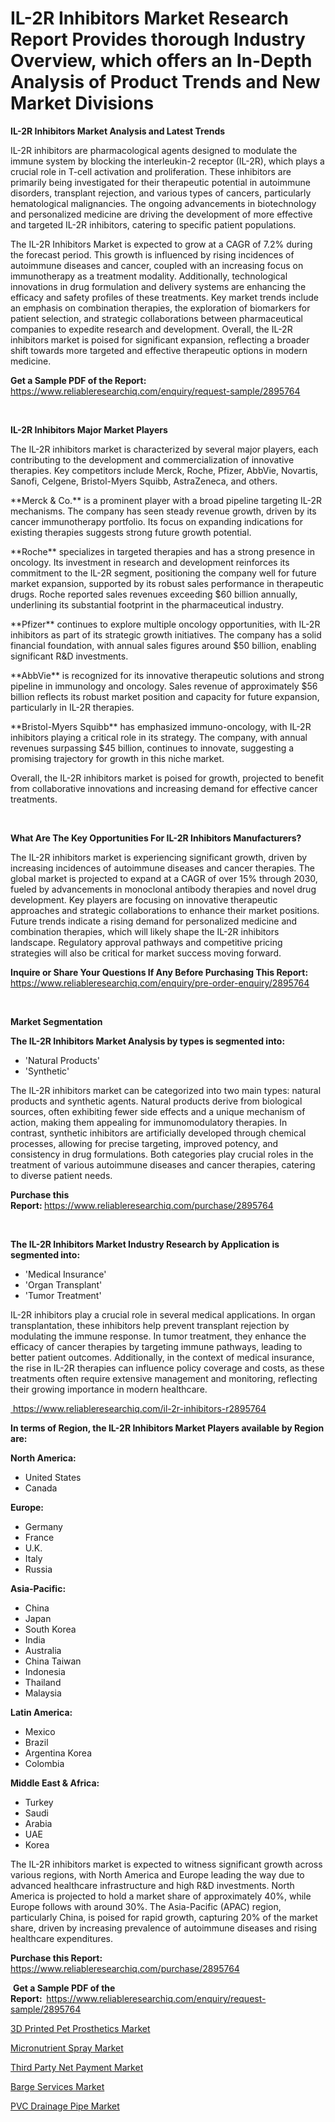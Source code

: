 <p><h1>IL-2R Inhibitors Market Research Report Provides thorough Industry Overview, which offers an In-Depth Analysis of Product Trends and New Market Divisions</h1></p><p><strong>IL-2R Inhibitors Market Analysis and Latest Trends</strong></p>
<p><p>IL-2R inhibitors are pharmacological agents designed to modulate the immune system by blocking the interleukin-2 receptor (IL-2R), which plays a crucial role in T-cell activation and proliferation. These inhibitors are primarily being investigated for their therapeutic potential in autoimmune disorders, transplant rejection, and various types of cancers, particularly hematological malignancies. The ongoing advancements in biotechnology and personalized medicine are driving the development of more effective and targeted IL-2R inhibitors, catering to specific patient populations.</p><p>The IL-2R Inhibitors Market is expected to grow at a CAGR of 7.2% during the forecast period. This growth is influenced by rising incidences of autoimmune diseases and cancer, coupled with an increasing focus on immunotherapy as a treatment modality. Additionally, technological innovations in drug formulation and delivery systems are enhancing the efficacy and safety profiles of these treatments. Key market trends include an emphasis on combination therapies, the exploration of biomarkers for patient selection, and strategic collaborations between pharmaceutical companies to expedite research and development. Overall, the IL-2R inhibitors market is poised for significant expansion, reflecting a broader shift towards more targeted and effective therapeutic options in modern medicine.</p></p>
<p><strong>Get a Sample PDF of the Report:&nbsp;</strong> <a href="https://www.reliableresearchiq.com/enquiry/request-sample/2895764?utm_campaign=1900&utm_medium=2&utm_source=Github&utm_content=ia&utm_term=15032025&utm_id=il-2r-inhibitors">https://www.reliableresearchiq.com/enquiry/request-sample/2895764</a></p>
<p>&nbsp;</p>
<p><strong>IL-2R Inhibitors Major Market Players</strong></p>
<p><p>The IL-2R inhibitors market is characterized by several major players, each contributing to the development and commercialization of innovative therapies. Key competitors include Merck, Roche, Pfizer, AbbVie, Novartis, Sanofi, Celgene, Bristol-Myers Squibb, AstraZeneca, and others.</p><p>**Merck & Co.** is a prominent player with a broad pipeline targeting IL-2R mechanisms. The company has seen steady revenue growth, driven by its cancer immunotherapy portfolio. Its focus on expanding indications for existing therapies suggests strong future growth potential.</p><p>**Roche** specializes in targeted therapies and has a strong presence in oncology. Its investment in research and development reinforces its commitment to the IL-2R segment, positioning the company well for future market expansion, supported by its robust sales performance in therapeutic drugs. Roche reported sales revenues exceeding $60 billion annually, underlining its substantial footprint in the pharmaceutical industry.</p><p>**Pfizer** continues to explore multiple oncology opportunities, with IL-2R inhibitors as part of its strategic growth initiatives. The company has a solid financial foundation, with annual sales figures around $50 billion, enabling significant R&D investments.</p><p>**AbbVie** is recognized for its innovative therapeutic solutions and strong pipeline in immunology and oncology. Sales revenue of approximately $56 billion reflects its robust market position and capacity for future expansion, particularly in IL-2R therapies.</p><p>**Bristol-Myers Squibb** has emphasized immuno-oncology, with IL-2R inhibitors playing a critical role in its strategy. The company, with annual revenues surpassing $45 billion, continues to innovate, suggesting a promising trajectory for growth in this niche market.</p><p>Overall, the IL-2R inhibitors market is poised for growth, projected to benefit from collaborative innovations and increasing demand for effective cancer treatments.</p></p>
<p>&nbsp;</p>
<p><strong>What Are The Key Opportunities For IL-2R Inhibitors Manufacturers?</strong></p>
<p><p>The IL-2R inhibitors market is experiencing significant growth, driven by increasing incidences of autoimmune diseases and cancer therapies. The global market is projected to expand at a CAGR of over 15% through 2030, fueled by advancements in monoclonal antibody therapies and novel drug development. Key players are focusing on innovative therapeutic approaches and strategic collaborations to enhance their market positions. Future trends indicate a rising demand for personalized medicine and combination therapies, which will likely shape the IL-2R inhibitors landscape. Regulatory approval pathways and competitive pricing strategies will also be critical for market success moving forward.</p></p>
<p><strong>Inquire or Share Your Questions If Any Before Purchasing This Report:</strong> <a href="https://www.reliableresearchiq.com/enquiry/pre-order-enquiry/2895764?utm_campaign=1900&utm_medium=2&utm_source=Github&utm_content=ia&utm_term=15032025&utm_id=il-2r-inhibitors">https://www.reliableresearchiq.com/enquiry/pre-order-enquiry/2895764</a></p>
<p>&nbsp;</p>
<p><strong>Market Segmentation</strong></p>
<p><strong>The IL-2R Inhibitors Market Analysis by types is segmented into:</strong></p>
<p><ul><li>'Natural Products'</li><li>'Synthetic'</li></ul></p>
<p><p>The IL-2R inhibitors market can be categorized into two main types: natural products and synthetic agents. Natural products derive from biological sources, often exhibiting fewer side effects and a unique mechanism of action, making them appealing for immunomodulatory therapies. In contrast, synthetic inhibitors are artificially developed through chemical processes, allowing for precise targeting, improved potency, and consistency in drug formulations. Both categories play crucial roles in the treatment of various autoimmune diseases and cancer therapies, catering to diverse patient needs.</p></p>
<p><strong>Purchase this Report:&nbsp;</strong><a href="https://www.reliableresearchiq.com/purchase/2895764?utm_campaign=1900&utm_medium=2&utm_source=Github&utm_content=ia&utm_term=15032025&utm_id=il-2r-inhibitors">https://www.reliableresearchiq.com/purchase/2895764</a></p>
<p>&nbsp;</p>
<p><strong>The IL-2R Inhibitors Market Industry Research by Application is segmented into:</strong></p>
<p><ul><li>'Medical Insurance'</li><li>'Organ Transplant'</li><li>'Tumor Treatment'</li></ul></p>
<p><p>IL-2R inhibitors play a crucial role in several medical applications. In organ transplantation, these inhibitors help prevent transplant rejection by modulating the immune response. In tumor treatment, they enhance the efficacy of cancer therapies by targeting immune pathways, leading to better patient outcomes. Additionally, in the context of medical insurance, the rise in IL-2R therapies can influence policy coverage and costs, as these treatments often require extensive management and monitoring, reflecting their growing importance in modern healthcare.</p></p>
<p><a href="https://www.reliableresearchiq.com/il-2r-inhibitors-r2895764?utm_campaign=1900&utm_medium=2&utm_source=Github&utm_content=ia&utm_term=15032025&utm_id=il-2r-inhibitors">&nbsp;https://www.reliableresearchiq.com/il-2r-inhibitors-r2895764</a></p>
<p><strong>In terms of Region, the IL-2R Inhibitors Market Players available by Region are:</strong></p>
<p>
    <p> <strong> North America: </strong>
        <ul>
            <li>United States</li>
            <li>Canada</li>
        </ul>
        </p> 
    <p> <strong> Europe: </strong>
        <ul>
            <li>Germany</li>
            <li>France</li>
            <li>U.K.</li>
            <li>Italy</li>
            <li>Russia</li>
        </ul>
        </p> 
    <p> <strong> Asia-Pacific: </strong>
        <ul>
            <li>China</li>
            <li>Japan</li>
            <li>South Korea</li>
            <li>India</li>
            <li>Australia</li>
            <li>China Taiwan</li>
            <li>Indonesia</li>
            <li>Thailand</li>
            <li>Malaysia</li>
        </ul>
        </p> 
    <p> <strong> Latin America: </strong>
        <ul>
            <li>Mexico</li>
            <li>Brazil</li>
            <li>Argentina Korea</li>
            <li>Colombia</li>
        </ul>
        </p> 
    <p> <strong> Middle East & Africa: </strong>
        <ul>
            <li>Turkey</li>
            <li>Saudi</li>
            <li>Arabia</li>
            <li>UAE</li>
            <li>Korea</li>
        </ul>
    </p>
    </p>
<p><p>The IL-2R inhibitors market is expected to witness significant growth across various regions, with North America and Europe leading the way due to advanced healthcare infrastructure and high R&D investments. North America is projected to hold a market share of approximately 40%, while Europe follows with around 30%. The Asia-Pacific (APAC) region, particularly China, is poised for rapid growth, capturing 20% of the market share, driven by increasing prevalence of autoimmune diseases and rising healthcare expenditures.</p></p>
<p><strong>Purchase this Report: </strong><a href="https://www.reliableresearchiq.com/purchase/2895764?utm_campaign=1900&utm_medium=2&utm_source=Github&utm_content=ia&utm_term=15032025&utm_id=il-2r-inhibitors">https://www.reliableresearchiq.com/purchase/2895764</a></p>
<p>&nbsp;<strong>Get a Sample PDF of the Report:&nbsp;&nbsp;</strong><a href="https://www.reliableresearchiq.com/enquiry/request-sample/2895764?utm_campaign=1900&utm_medium=2&utm_source=Github&utm_content=ia&utm_term=15032025&utm_id=il-2r-inhibitors">https://www.reliableresearchiq.com/enquiry/request-sample/2895764</a></p>
<p><strong></strong></p>
<p><p><a href="https://github.com/chillwervenu/Market-Research-Report-List-1/blob/main/3d-printed-pet-prosthetics-market.md?utm_campaign=1900&utm_medium=2&utm_source=Github&utm_content=ia&utm_term=15032025&utm_id=il-2r-inhibitors">3D Printed Pet Prosthetics Market</a></p><p><a href="https://github.com/busamoleankk/Market-Research-Report-List-1/blob/main/micronutrient-spray-market.md?utm_campaign=1900&utm_medium=2&utm_source=Github&utm_content=ia&utm_term=15032025&utm_id=il-2r-inhibitors">Micronutrient Spray Market</a></p><p><a href="https://github.com/cayposshefin/Market-Research-Report-List-1/blob/main/third-party-net-payment-market.md?utm_campaign=1900&utm_medium=2&utm_source=Github&utm_content=ia&utm_term=15032025&utm_id=il-2r-inhibitors">Third Party Net Payment Market</a></p><p><a href="https://github.com/yodhafirorae/Market-Research-Report-List-1/blob/main/barge-services-market.md?utm_campaign=1900&utm_medium=2&utm_source=Github&utm_content=ia&utm_term=15032025&utm_id=il-2r-inhibitors">Barge Services Market</a></p><p><a href="https://github.com/marcayaminig/Market-Research-Report-List-1/blob/main/pvc-drainage-pipe-market.md?utm_campaign=1900&utm_medium=2&utm_source=Github&utm_content=ia&utm_term=15032025&utm_id=il-2r-inhibitors">PVC Drainage Pipe Market</a></p></p>